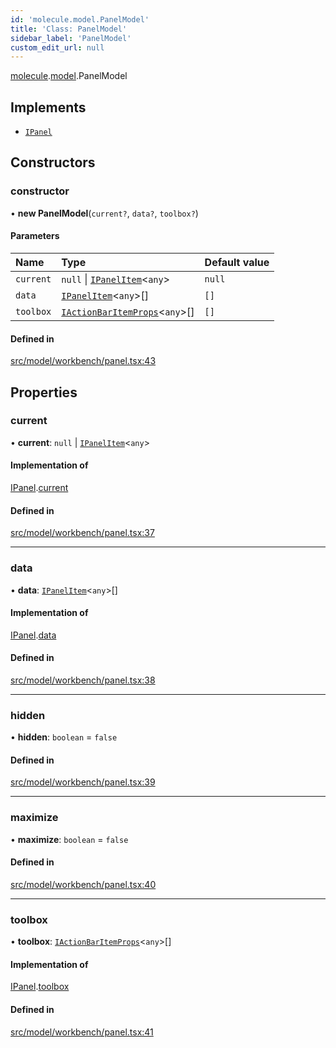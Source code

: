 ```yaml
---
id: 'molecule.model.PanelModel'
title: 'Class: PanelModel'
sidebar_label: 'PanelModel'
custom_edit_url: null
---
```


[molecule](../namespaces/molecule).[model](../namespaces/molecule.model).PanelModel

## Implements

-   [`IPanel`](../interfaces/molecule.model.IPanel)

## Constructors

### constructor

• **new PanelModel**(`current?`, `data?`, `toolbox?`)

#### Parameters

| Name      | Type                                                                                    | Default value |
| :-------- | :-------------------------------------------------------------------------------------- | :------------ |
| `current` | `null` \| [`IPanelItem`](../interfaces/molecule.model.IPanelItem)<`any`\>               | `null`        |
| `data`    | [`IPanelItem`](../interfaces/molecule.model.IPanelItem)<`any`\>[]                       | `[]`          |
| `toolbox` | [`IActionBarItemProps`](../interfaces/molecule.component.IActionBarItemProps)<`any`\>[] | `[]`          |

#### Defined in

[src/model/workbench/panel.tsx:43](https://github.com/DTStack/molecule/blob/b5324fcf/src/model/workbench/panel.tsx#L43)

## Properties

### current

• **current**: `null` \| [`IPanelItem`](../interfaces/molecule.model.IPanelItem)<`any`\>

#### Implementation of

[IPanel](../interfaces/molecule.model.IPanel).[current](../interfaces/molecule.model.IPanel#current)

#### Defined in

[src/model/workbench/panel.tsx:37](https://github.com/DTStack/molecule/blob/b5324fcf/src/model/workbench/panel.tsx#L37)

---

### data

• **data**: [`IPanelItem`](../interfaces/molecule.model.IPanelItem)<`any`\>[]

#### Implementation of

[IPanel](../interfaces/molecule.model.IPanel).[data](../interfaces/molecule.model.IPanel#data)

#### Defined in

[src/model/workbench/panel.tsx:38](https://github.com/DTStack/molecule/blob/b5324fcf/src/model/workbench/panel.tsx#L38)

---

### hidden

• **hidden**: `boolean` = `false`

#### Defined in

[src/model/workbench/panel.tsx:39](https://github.com/DTStack/molecule/blob/b5324fcf/src/model/workbench/panel.tsx#L39)

---

### maximize

• **maximize**: `boolean` = `false`

#### Defined in

[src/model/workbench/panel.tsx:40](https://github.com/DTStack/molecule/blob/b5324fcf/src/model/workbench/panel.tsx#L40)

---

### toolbox

• **toolbox**: [`IActionBarItemProps`](../interfaces/molecule.component.IActionBarItemProps)<`any`\>[]

#### Implementation of

[IPanel](../interfaces/molecule.model.IPanel).[toolbox](../interfaces/molecule.model.IPanel#toolbox)

#### Defined in

[src/model/workbench/panel.tsx:41](https://github.com/DTStack/molecule/blob/b5324fcf/src/model/workbench/panel.tsx#L41)
